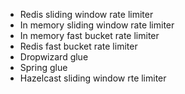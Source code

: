 - Redis sliding window rate limiter
- In memory sliding window rate limiter
- In memory fast bucket rate limiter
- Redis fast bucket rate limiter
- Dropwizard glue
- Spring glue
- Hazelcast sliding window rte limiter